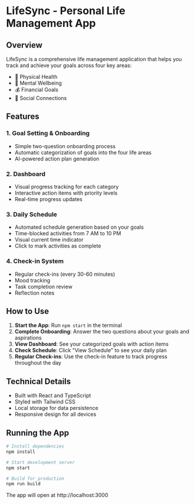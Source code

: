 # LifeSync - Personal Life Management App

## Overview
LifeSync is a comprehensive life management application that helps you track and achieve your goals across four key areas:
- 🏃 Physical Health
- 🧠 Mental Wellbeing
- 💰 Financial Goals
- 👥 Social Connections

## Features

### 1. Goal Setting & Onboarding
- Simple two-question onboarding process
- Automatic categorization of goals into the four life areas
- AI-powered action plan generation

### 2. Dashboard
- Visual progress tracking for each category
- Interactive action items with priority levels
- Real-time progress updates

### 3. Daily Schedule
- Automated schedule generation based on your goals
- Time-blocked activities from 7 AM to 10 PM
- Visual current time indicator
- Click to mark activities as complete

### 4. Check-in System
- Regular check-ins (every 30-60 minutes)
- Mood tracking
- Task completion review
- Reflection notes

## How to Use

1. **Start the App**: Run `npm start` in the terminal
2. **Complete Onboarding**: Answer the two questions about your goals and aspirations
3. **View Dashboard**: See your categorized goals with action items
4. **Check Schedule**: Click "View Schedule" to see your daily plan
5. **Regular Check-ins**: Use the check-in feature to track progress throughout the day

## Technical Details

- Built with React and TypeScript
- Styled with Tailwind CSS
- Local storage for data persistence
- Responsive design for all devices

## Running the App

```bash
# Install dependencies
npm install

# Start development server
npm start

# Build for production
npm run build
```

The app will open at http://localhost:3000